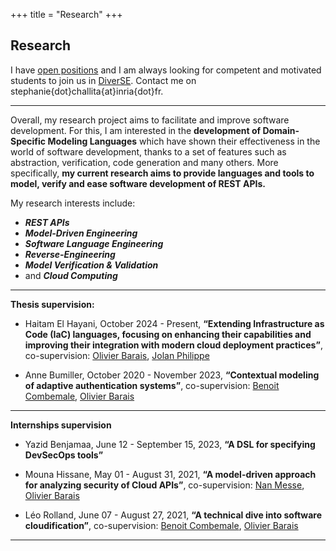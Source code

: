 +++
title = "Research"
+++

## Research

I have [open positions](../positions) and I am always looking for competent and motivated students to join us in [DiverSE](https://www.diverse-team.fr/).
Contact me on <i class="fa-regular fa-envelope"></i> stephanie{dot}challita{at}inria{dot}fr.

---

Overall, my research project aims to facilitate and improve software development. 
For this, I am interested in the **development of Domain-Specific Modeling Languages** which have shown their effectiveness in the world of software development, thanks to a set of features such as abstraction, verification, code generation and many others.
More specifically, **my current research aims to provide languages and tools to model, verify and ease software development of REST APIs.**

My research interests include:

- ***REST APIs***
- ***Model-Driven Engineering***
- ***Software Language Engineering***
- ***Reverse-Engineering***
- ***Model Verification & Validation***
- and ***Cloud Computing***
	
---

**Thesis supervision:** 
- Haitam El Hayani, October 2024 - Present, **“Extending Infrastructure as Code (IaC) languages, focusing on enhancing their capabilities and improving their integration with modern cloud deployment practices”**, co-supervision: [Olivier Barais](https://olivier.barais.fr/), [Jolan Philippe](https://jolanphilippe.github.io/index.html) 

- Anne Bumiller, October 2020 - November 2023, **“Contextual modeling of adaptive authentication systems”**, co-supervision: [Benoit Combemale](https://people.irisa.fr/Benoit.Combemale/), [Olivier Barais](https://olivier.barais.fr/)

--- 

**Internships supervision**
- Yazid Benjamaa, June 12 - September 15, 2023, **“A DSL for specifying DevSecOps tools”**
- Mouna Hissane, May 01 - August 31, 2021, **“A model-driven approach for analyzing security of Cloud APIs”**, co-supervision: [Nan Messe](https://nanzhangmesse.github.io/"), [Olivier Barais](https://olivier.barais.fr/) 

- Léo Rolland, June 07 - August 27, 2021, **“A technical dive into software cloudification”**, co-supervision: [Benoit Combemale](https://people.irisa.fr/Benoit.Combemale/), [Olivier Barais](https://olivier.barais.fr/)

--- 

